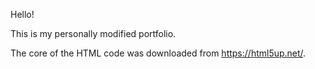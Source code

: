 Hello!

This is my personally modified portfolio.

The core of the HTML code was downloaded from https://html5up.net/.
